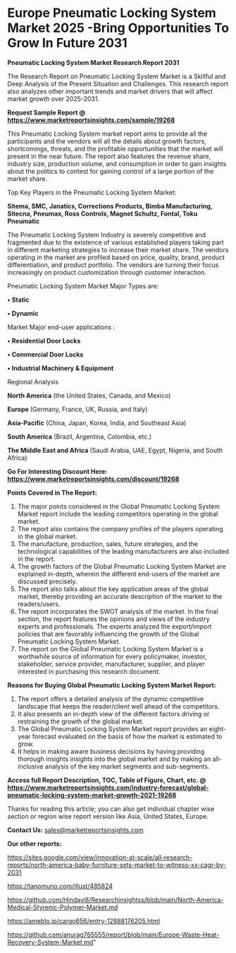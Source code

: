 # Europe Pneumatic Locking System Market 2025 -Bring Opportunities To Grow In Future 2031

<strong>Pneumatic Locking System Market Research Report 2031</strong>

The Research Report on Pneumatic Locking System Market is a Skillful and Deep Analysis of the Present Situation and Challenges. This research report also analyzes other important trends and market drivers that will affect market growth over 2025-2031.

<strong>Request Sample Report @ <a href=https://www.marketreportsinsights.com/sample/19268>https://www.marketreportsinsights.com/sample/19268</a></strong>

This Pneumatic Locking System market report aims to provide all the participants and the vendors will all the details about growth factors, shortcomings, threats, and the profitable opportunities that the market will present in the near future. The report also features the revenue share, industry size, production volume, and consumption in order to gain insights about the politics to contest for gaining control of a large portion of the market share.

Top Key Players in the Pneumatic Locking System Market:

<strong>Sitema, SMC, Janatics, Corrections Products, Bimba Manufacturing, Sitecna, Pneumax, Ross Controls, Magnet Schultz, Fontal, Toku Pneumatic</strong>

The Pneumatic Locking System Industry is severely competitive and fragmented due to the existence of various established players taking part in different marketing strategies to increase their market share. The vendors operating in the market are profiled based on price, quality, brand, product differentiation, and product portfolio. The vendors are turning their focus increasingly on product customization through customer interaction.

Pneumatic Locking System Market Major Types are:

<strong>• Static

• Dynamic</strong>

Market Major end-user applications :

<strong>• Residential Door Locks

• Commercial Door Locks

• Industrial Machinery & Equipment</strong>

Regional Analysis

</u><strong><b>North America</b></strong> (the United States, Canada, and Mexico)

<strong><b>Europe </b></strong>(Germany, France, UK, Russia, and Italy)

<strong><b>Asia-Pacific</b></strong> (China, Japan, Korea, India, and Southeast Asia)

<strong><b>South America</b></strong> (Brazil, Argentina, Colombia, etc.)

<strong><b>The Middle East and Africa</b></strong> (Saudi Arabia, UAE, Egypt, Nigeria, and South Africa)

<strong>Go For Interesting Discount Here: <a href=https://www.marketreportsinsights.com/discount/19268>https://www.marketreportsinsights.com/discount/19268</a></strong>

<strong>Points Covered in The Report:</strong>
<ol>
  <li>The major points considered in the Global Pneumatic Locking System Market report include the leading competitors operating in the global market.</li>
  <li>The report also contains the company profiles of the players operating in the global market.</li>
  <li>The manufacture, production, sales, future strategies, and the technological capabilities of the leading manufacturers are also included in the report.</li>
  <li>The growth factors of the Global Pneumatic Locking System Market are explained in-depth, wherein the different end-users of the market are discussed precisely.</li>
  <li>The report also talks about the key application areas of the global market, thereby providing an accurate description of the market to the readers/users.</li>
  <li>The report incorporates the SWOT analysis of the market. In the final section, the report features the opinions and views of the industry experts and professionals. The experts analyzed the export/import policies that are favorably influencing the growth of the Global Pneumatic Locking System Market.</li>
  <li>The report on the Global Pneumatic Locking System Market is a worthwhile source of information for every policymaker, investor, stakeholder, service provider, manufacturer, supplier, and player interested in purchasing this research document.</li>
</ol>
<strong>Reasons for Buying Global Pneumatic Locking System Market Report:</strong>

<ol>
  <li>The report offers a detailed analysis of the dynamic competitive landscape that keeps the reader/client well ahead of the competitors.</li>
  <li>It also presents an in-depth view of the different factors driving or restraining the growth of the global market.</li>
  <li>The Global Pneumatic Locking System Market report provides an eight-year forecast evaluated on the basis of how the market is estimated to grow.</li>
  <li>It helps in making aware business decisions by having providing thorough insights insights into the global market and by making an all-inclusive analysis of the key market segments and sub-segments.</li>
</ol>
<strong>Access full Report Description, TOC, Table of Figure, Chart, etc. @ <a href=https://www.marketreportsinsights.com/industry-forecast/global-pneumatic-locking-system-market-growth-2021-19268>https://www.marketreportsinsights.com/industry-forecast/global-pneumatic-locking-system-market-growth-2021-19268</a></strong>


Thanks for reading this article; you can also get individual chapter wise section or region wise report version like Asia, United States, Europe.

<strong>Contact Us:</strong>
sales@marketreportsinsights.com

<strong>Our other reports:</strong>

<a href=https://sites.google.com/view/innovation-at-scale/all-research-reports/north-america-baby-furniture-sets-market-to-witness-xx-cagr-by-2031>https://sites.google.com/view/innovation-at-scale/all-research-reports/north-america-baby-furniture-sets-market-to-witness-xx-cagr-by-2031</a>

<a href=https://tanomuno.com/illust/485824>https://tanomuno.com/illust/485824</a>

<a href=https://github.com/Hindavi8/Researchinsightss/blob/main/North-America-Medical-Styrenic-Polymer-Market.md>https://github.com/Hindavi8/Researchinsightss/blob/main/North-America-Medical-Styrenic-Polymer-Market.md</a>

<a href=https://ameblo.jp/cargo656/entry-12888176205.html>https://ameblo.jp/cargo656/entry-12888176205.html</a>

<a href=https://github.com/anurag765555/report/blob/main/Europe-Waste-Heat-Recovery-System-Market.md>https://github.com/anurag765555/report/blob/main/Europe-Waste-Heat-Recovery-System-Market.md</a>"
